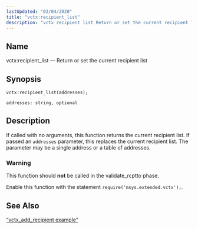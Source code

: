 ```yaml
---
lastUpdated: "02/04/2020"
title: "vctx:recipient_list"
description: "vctx recipient list Return or set the current recipient list vctx recipient list addresses If called with no arguments this function returns the current recipient list If passed an addresses parameter this replaces the current recipient list The parameter may be a single address or a table of addresses This..."
---
```


<a name="lua.ref.vctx_recipient_list"></a> 
## Name

vctx:recipient_list — Return or set the current recipient list

<a name="idp27899840"></a> 
## Synopsis

`vctx:recipient_list(addresses);`

`addresses: string, optional`<a name="idp27902496"></a> 
## Description

If called with no arguments, this function returns the current recipient list. If passed an `addresses` parameter, this replaces the current recipient list. The parameter may be a single address or a table of addresses.

### Warning

This function should **not** be called in the validate_rcptto phase.

Enable this function with the statement `require('msys.extended.vctx');`.

<a name="idp27907248"></a> 
## See Also

[“vctx_add_recipient example”](/momentum/3/3-reference/3-reference-lua-ref-vctx-add-recipient#lua.ref.vctx_add_recipient.example)